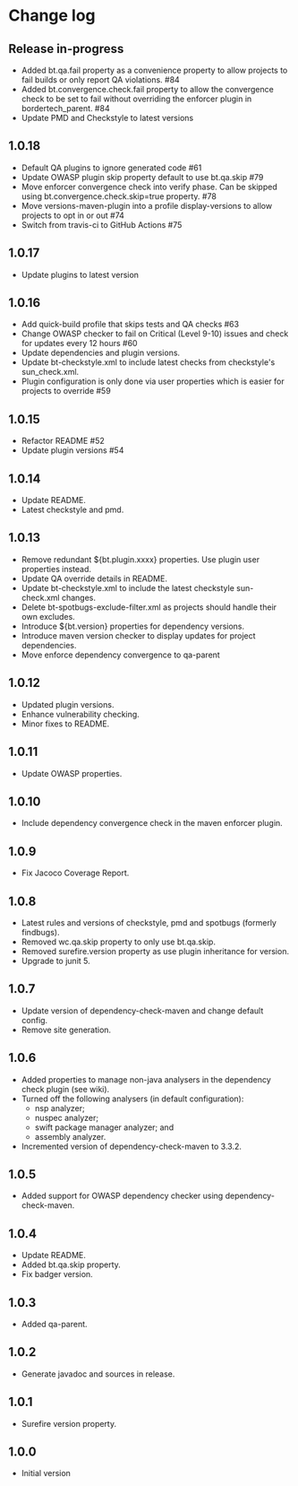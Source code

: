 # Change log

## Release in-progress
* Added bt.qa.fail property as a convenience property to allow projects to fail builds or only report QA violations. #84
* Added bt.convergence.check.fail property to allow the convergence check to be set to fail without overriding the enforcer plugin in bordertech_parent. #84
* Update PMD and Checkstyle to latest versions

## 1.0.18
* Default QA plugins to ignore generated code #61
* Update OWASP plugin skip property default to use bt.qa.skip #79
* Move enforcer convergence check into verify phase. Can be skipped using bt.convergence.check.skip=true property. #78
* Move versions-maven-plugin into a profile display-versions to allow projects to opt in or out #74
* Switch from travis-ci to GitHub Actions #75

## 1.0.17
* Update plugins to latest version

## 1.0.16
* Add quick-build profile that skips tests and QA checks #63
* Change OWASP checker to fail on Critical (Level 9-10) issues and check for updates every 12 hours #60
* Update dependencies and plugin versions.
* Update bt-checkstyle.xml to include latest checks from checkstyle's sun_check.xml.
* Plugin configuration is only done via user properties which is easier for projects to override #59

## 1.0.15
* Refactor README #52
* Update plugin versions #54

## 1.0.14
* Update README.
* Latest checkstyle and pmd.

## 1.0.13
* Remove redundant ${bt.plugin.xxxx} properties. Use plugin user properties instead.
* Update QA override details in README.
* Update bt-checkstyle.xml to include the latest checkstyle sun-check.xml changes.
* Delete bt-spotbugs-exclude-filter.xml as projects should handle their own excludes.
* Introduce ${bt.version} properties for dependency versions.
* Introduce maven version checker to display updates for project dependencies.
* Move enforce dependency convergence to qa-parent

## 1.0.12
* Updated plugin versions.
* Enhance vulnerability checking.
* Minor fixes to README.

## 1.0.11
* Update OWASP properties.

## 1.0.10
* Include dependency convergence check in the maven enforcer plugin.

## 1.0.9
* Fix Jacoco Coverage Report.

## 1.0.8
* Latest rules and versions of checkstyle, pmd and spotbugs (formerly findbugs).
* Removed wc.qa.skip property to only use bt.qa.skip.
* Removed surefire.version property as use plugin inheritance for version.
* Upgrade to junit 5.

## 1.0.7
* Update version of dependency-check-maven and change default config.
* Remove site generation.

## 1.0.6
* Added properties to manage non-java analysers in the dependency check plugin (see wiki).
* Turned off the following analysers (in default configuration):
  * nsp analyzer;
  * nuspec analyzer;
  * swift package manager analyzer; and
  * assembly analyzer.
* Incremented version of dependency-check-maven to 3.3.2.

## 1.0.5
* Added support for OWASP dependency checker using dependency-check-maven.

## 1.0.4
* Update README.
* Added bt.qa.skip property.
* Fix badger version.

## 1.0.3
* Added qa-parent.

## 1.0.2
* Generate javadoc and sources in release.

## 1.0.1
* Surefire version property.

## 1.0.0
* Initial version
